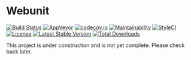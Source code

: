 # Webunit

[![Build Status](https://travis-ci.org/themichaelhall/webunit.svg?branch=master)](https://travis-ci.org/themichaelhall/webunit)
[![AppVeyor](https://ci.appveyor.com/api/projects/status/github/michaelhall/webunit?branch=master&svg=true)](https://ci.appveyor.com/project/themichaelhall/webunit)
[![codecov.io](https://codecov.io/gh/themichaelhall/webunit/coverage.svg?branch=master)](https://codecov.io/gh/themichaelhall/webunit?branch=master)
[![Maintainability](https://api.codeclimate.com/v1/badges/003b86f21b519df7a8a2/maintainability)](https://codeclimate.com/github/themichaelhall/webunit/maintainability)
[![StyleCI](https://styleci.io/repos/119093998/shield?style=flat)](https://styleci.io/repos/119093998)
[![License](https://poser.pugx.org/michaelhall/webunit/license)](https://packagist.org/packages/michaelhall/webunit)
[![Latest Stable Version](https://poser.pugx.org/michaelhall/webunit/v/stable)](https://packagist.org/packages/michaelhall/webunit)
[![Total Downloads](https://poser.pugx.org/michaelhall/webunit/downloads)](https://packagist.org/packages/michaelhall/webunit)

This project is under construction and is not yet complete. Please check back later.